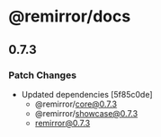 # @remirror/docs

## 0.7.3
### Patch Changes

- Updated dependencies [5f85c0de]
  - @remirror/core@0.7.3
  - @remirror/showcase@0.7.3
  - remirror@0.7.3
